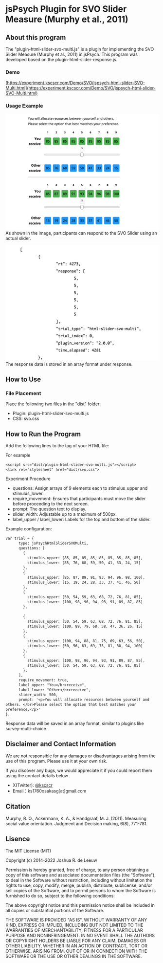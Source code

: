 # jsPsych Plugin for SVO Slider Measure (Murphy et al., 2011)

## About this program
The "plugin-html-slider-svo-multi.js" is a plugin for implementing the SVO Slider Measure (Murphy et al., 2011) in jsPsych. This program was developed based on the plugin-html-slider-response.js.

### Demo
[https://experiment.kscscr.com/Demo/SVO/jspsych-html-slider-SVO-Multi.html](https://experiment.kscscr.com/Demo/SVO/jspsych-html-slider-SVO-Multi.html)

### Usage Example
![SVO Slider Experiment](pic/image_svo.png "SVO Slider Experiment")
As shown in the image, participants can respond to the SVO Slider using an actual slider.

![SVO Slider Result](pic/image_result.png "SVO Slider Result")
The response data is stored in an array format under response.

## How to Use
### File Placement
Place the following two files in the "dist" folder:
- Plugin: plugin-html-slider-svo-multi.js
- CSS: svo.css

## How to Run the Program
Add the following lines to the <head> tag of your HTML file:

For example
```
<script src="dist/plugin-html-slider-svo-multi.js"></script>
<link rel="stylesheet" href="dist/svo.css">
```

Experiment Procedure
- questions: Assign arrays of 9 elements each to stimulus_upper and stimulus_lower.
- require_movement: Ensures that participants must move the slider before proceeding to the next screen.
- prompt: The question text to display.
- slider_width: Adjustable up to a maximum of 500px.
- label_upper / label_lower: Labels for the top and bottom of the slider.

Example configuration:
```
var trial = {
      type: jsPsychHtmlSliderSVOMulti,
      questions: [
        {
          stimulus_upper: [85, 85, 85, 85, 85, 85, 85, 85, 85], 
          stimulus_lower: [85, 76, 68, 59, 50, 41, 33, 24, 15]
        }, 
        {
          stimulus_upper: [85, 87, 89, 91, 93, 94, 96, 98, 100], 
          stimulus_lower: [15, 19, 24, 28, 33, 37, 41, 46, 50]
        },
        {
          stimulus_upper: [50, 54, 59, 63, 68, 72, 76, 81, 85], 
          stimulus_lower: [100, 98, 96, 94, 93, 91, 89, 87, 85]
        }, 

        {
          stimulus_upper: [50, 54, 59, 63, 68, 72, 76, 81, 85], 
          stimulus_lower: [100, 89, 79, 68, 58, 47, 36, 26, 15]
        },
        {
          stimulus_upper: [100, 94, 88, 81, 75, 69, 63, 56, 50], 
          stimulus_lower: [50, 56, 63, 69, 75, 81, 88, 94, 100]
        }, 
        {
          stimulus_upper: [100, 98, 96, 94, 93, 91, 89, 87, 85], 
          stimulus_lower: [50, 54, 59, 63, 68, 72, 76, 81, 85]
        },
      ],
      require_movement: true,
      label_upper: "You</br>receive", 
      label_lower: "Other</br>receive", 
      slider_width: 500,
      prompt: '<p>You will allocate resources between yourself and others. </br>Please select the option that best matches your preference.</p>'
};
```

Response data will be saved in an array format, similar to plugins like survey-multi-choice.

## Disclaimer and Contact Information
We are not responsible for any damages or disadvantages arising from the use of this program. Please use it at your own risk.

If you discover any bugs, we would appreciate it if you could report them using the contact details below

- X(Twitter): [@kscscr](https://x.com/kscscr)
- Email：ks1760osakasg[at]gmail.com

## Citation
Murphy, R. O., Ackermann, K. A., & Handgraaf, M. J. (2011). Measuring social value orientation. Judgment and Decision making, 6(8), 771-781.

## Lisence

The MIT License (MIT)

Copyright (c) 2014-2022 Joshua R. de Leeuw

Permission is hereby granted, free of charge, to any person obtaining a copy
of this software and associated documentation files (the "Software"), to deal
in the Software without restriction, including without limitation the rights
to use, copy, modify, merge, publish, distribute, sublicense, and/or sell
copies of the Software, and to permit persons to whom the Software is
furnished to do so, subject to the following conditions:

The above copyright notice and this permission notice shall be included in all
copies or substantial portions of the Software.

THE SOFTWARE IS PROVIDED "AS IS", WITHOUT WARRANTY OF ANY KIND, EXPRESS OR
IMPLIED, INCLUDING BUT NOT LIMITED TO THE WARRANTIES OF MERCHANTABILITY,
FITNESS FOR A PARTICULAR PURPOSE AND NONINFRINGEMENT. IN NO EVENT SHALL THE
AUTHORS OR COPYRIGHT HOLDERS BE LIABLE FOR ANY CLAIM, DAMAGES OR OTHER
LIABILITY, WHETHER IN AN ACTION OF CONTRACT, TORT OR OTHERWISE, ARISING FROM,
OUT OF OR IN CONNECTION WITH THE SOFTWARE OR THE USE OR OTHER DEALINGS IN THE
SOFTWARE.
